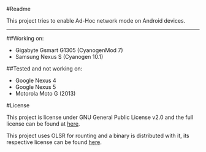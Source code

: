 #Readme

This project tries to enable Ad-Hoc network mode on Android devices.

---
##Working on:
- Gigabyte Gsmart G1305 (CyanogenMod 7)
- Samsung Nexus S (Cyanogen 10.1)

##Tested and not working on:
- Google Nexus 4
- Google Nexus 5
- Motorola Moto G (2013)

#License

This project is license under GNU General Public License v2.0 and the full license can be found at [here](LICENSE).

This project uses OLSR for rounting and a binary is distributed with it, its respective license can be found [here](docs/olsr_license.txt).

